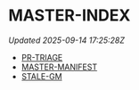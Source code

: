 # MASTER-INDEX

_Updated 2025-09-14 17:25:28Z_

- [PR-TRIAGE](../status/PR-TRIAGE.md)
- [MASTER-MANIFEST](../status/MASTER-MANIFEST.md)
- [STALE-GM](../status/STALE-GM.md)
